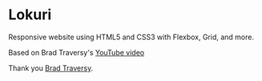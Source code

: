 # Lokuri
Responsive website using HTML5 and CSS3 with Flexbox, Grid, and more.
<p>Based on Brad Traversy's <a href="https://www.youtube.com/watch?v=p0bGHP-PXD4&list=PLBdl6crE2TAXSLixwfeKD3Bs6hObvAJPK&index=1&t=367s">YouTube video</a>
<p>Thank you <a href="https://github.com/bradtraversy">Brad Traversy</a>.
